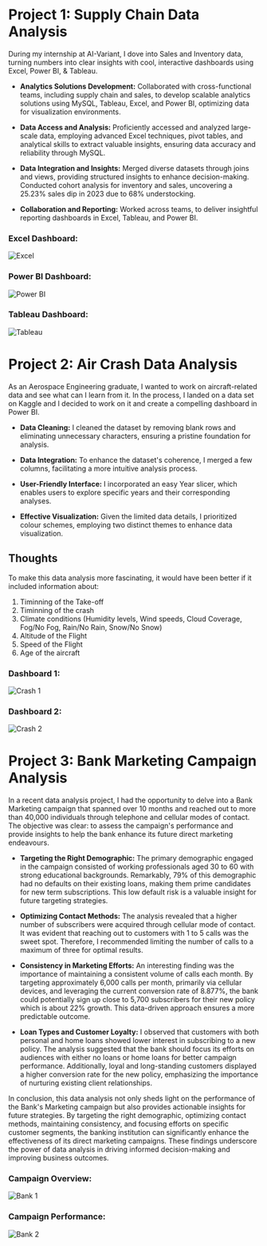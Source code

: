 # Project 1: Supply Chain Data Analysis

During my internship at AI-Variant, I dove into Sales and Inventory data, turning numbers into clear insights with cool, interactive dashboards using Excel, Power BI, & Tableau.

* **Analytics Solutions Development:** Collaborated with cross-functional teams, including supply chain and
sales, to develop scalable analytics solutions using MySQL, Tableau, Excel, and Power BI, optimizing data for
visualization environments.

* **Data Access and Analysis:** Proficiently accessed and analyzed large-scale data, employing advanced Excel
techniques, pivot tables, and analytical skills to extract valuable insights, ensuring data accuracy and
reliability through MySQL.

* **Data Integration and Insights:** Merged diverse datasets through joins and views, providing structured
insights to enhance decision-making. Conducted cohort analysis for inventory and sales, uncovering a 25.23%
sales dip in 2023 due to 68% understocking.

* **Collaboration and Reporting:** Worked across teams, to deliver insightful reporting dashboards in Excel,
Tableau, and Power BI.


###  Excel Dashboard:
![Excel](https://github.com/Noel-Veron/Noels-Protfolio/assets/145271494/38925ff1-5137-480b-a124-621dd8ddfd2a)

### Power BI Dashboard:
![Power BI](https://github.com/Noel-Veron/Noels-Protfolio/assets/145271494/dec28f3f-b31e-432c-bc1f-f2e2f0086703)

### Tableau Dashboard:
![Tableau](https://github.com/Noel-Veron/Noels-Protfolio/assets/145271494/517b3afe-7b0b-4232-b419-c6b1538fa3ea)

# Project 2: Air Crash Data Analysis

As an Aerospace Engineering graduate, I wanted to work on aircraft-related data and see what can I learn from it. In the process, I landed on a data set on Kaggle and I decided to work on it and create a compelling dashboard in Power BI.

* **Data Cleaning:** I cleaned the dataset by removing blank rows and eliminating unnecessary characters, ensuring a pristine foundation for analysis.
  
* **Data Integration:** To enhance the dataset's coherence, I merged a few columns, facilitating a more intuitive analysis process.
  
* **User-Friendly Interface:** I incorporated an easy Year slicer, which enables users to explore specific years and their corresponding analyses.
  
* **Effective Visualization:** Given the limited data details, I prioritized colour schemes, employing two distinct themes to enhance data visualization.
  
## Thoughts

To make this data analysis more fascinating, it would have been better if it included information about:
1. Timinning of the Take-off
2. Timinning of the crash
3. Climate conditions (Humidity levels, Wind speeds, Cloud Coverage, Fog/No Fog, Rain/No Rain, Snow/No Snow)
5. Altitude of the Flight
6. Speed of the Flight
7. Age of the aircraft

### Dashboard 1:
![Crash 1](https://github.com/Noel-Veron/Noels-Protfolio/assets/145271494/a38dd8c0-34b9-4a1f-9003-7a9d3fd01b32)

### Dashboard 2:
![Crash 2](https://github.com/Noel-Veron/Noels-Protfolio/assets/145271494/87d139b0-bf36-4fe0-bbf2-002029886976)

 
# Project 3: Bank Marketing Campaign Analysis

In a recent data analysis project, I had the opportunity to delve into a Bank Marketing campaign that spanned over 10 months and reached out to more than 40,000 individuals through telephone and cellular modes of contact. The objective was clear: to assess the campaign's performance and provide insights to help the bank enhance its future direct marketing endeavours.

* **Targeting the Right Demographic:** The primary demographic engaged in the campaign consisted of working professionals aged 30 to 60 with strong educational backgrounds.
Remarkably, 79% of this demographic had no defaults on their existing loans, making them prime candidates for new term subscriptions. This low default risk is a valuable insight for future targeting strategies.

* **Optimizing Contact Methods:** The analysis revealed that a higher number of subscribers were acquired through cellular mode of contact.
It was evident that reaching out to customers with 1 to 5 calls was the sweet spot. Therefore, I recommended limiting the number of calls to a maximum of three for optimal results.

* **Consistency in Marketing Efforts:** An interesting finding was the importance of maintaining a consistent volume of calls each month. By targeting approximately 6,000 calls per month, primarily via cellular devices, and leveraging the current conversion rate of 8.877%, the bank could potentially sign up close to 5,700 subscribers for their new policy which is about 22% growth. This data-driven approach ensures a more predictable outcome.

* **Loan Types and Customer Loyalty:** I observed that customers with both personal and home loans showed lower interest in subscribing to a new policy. The analysis suggested that the bank should focus its efforts on audiences with either no loans or home loans for better campaign performance. Additionally, loyal and long-standing customers displayed a higher conversion rate for the new policy, emphasizing the importance of nurturing existing client relationships.

In conclusion, this data analysis not only sheds light on the performance of the Bank's Marketing campaign but also provides actionable insights for future strategies. By targeting the right demographic, optimizing contact methods, maintaining consistency, and focusing efforts on specific customer segments, the banking institution can significantly enhance the effectiveness of its direct marketing campaigns. These findings underscore the power of data analysis in driving informed decision-making and improving business outcomes.

### Campaign Overview:
![Bank 1](https://github.com/Noel-Veron/Noels-Protfolio/assets/145271494/ef7a7742-aee6-455c-9ca0-e40e8ff129d9)

### Campaign Performance:
![Bank 2](https://github.com/Noel-Veron/Noels-Protfolio/assets/145271494/14b16391-7534-474a-82de-be671712c8a5)
